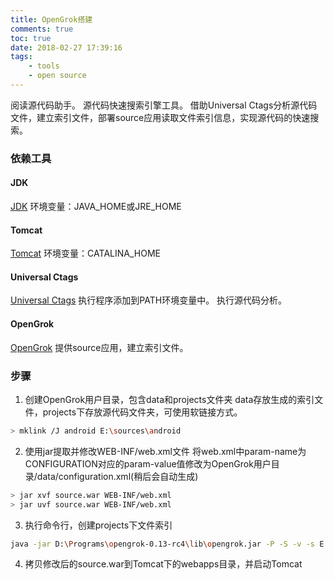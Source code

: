 ```yaml
---
title: OpenGrok搭建
comments: true
toc: true
date: 2018-02-27 17:39:16
tags:
	- tools
    - open source
---
```



阅读源代码助手。
源代码快速搜索引擎工具。
借助Universal Ctags分析源代码文件，建立索引文件，部署source应用读取文件索引信息，实现源代码的快速搜索。

<!-- more -->

### 依赖工具
#### JDK
[JDK](http://www.oracle.com/technetwork/java/javase/downloads/index.html)
环境变量：JAVA_HOME或JRE_HOME

#### Tomcat
[Tomcat](http://tomcat.apache.org/)
环境变量：CATALINA_HOME

#### Universal Ctags
[Universal Ctags](https://github.com/universal-ctags/ctags-win32)
执行程序添加到PATH环境变量中。
执行源代码分析。

#### OpenGrok
[OpenGrok](https://github.com/oracle/opengrok/releases)
提供source应用，建立索引文件。

### 步骤
1. 创建OpenGrok用户目录，包含data和projects文件夹
data存放生成的索引文件，projects下存放源代码文件夹，可使用软链接方式。
``` bash
> mklink /J android E:\sources\android
```

2. 使用jar提取并修改WEB-INF/web.xml文件
将web.xml中param-name为CONFIGURATION对应的param-value值修改为OpenGrok用户目录/data/configuration.xml(稍后会自动生成)
``` bash
> jar xvf source.war WEB-INF/web.xml
> jar uvf source.war WEB-INF/web.xml
```

3. 执行命令行，创建projects下文件索引
``` bash
java -jar D:\Programs\opengrok-0.13-rc4\lib\opengrok.jar -P -S -v -s E:\opengrok\projects -d E:\opengrok\data -W E:\opengrok\data\configuration.xml
```

4. 拷贝修改后的source.war到Tomcat下的webapps目录，并启动Tomcat
